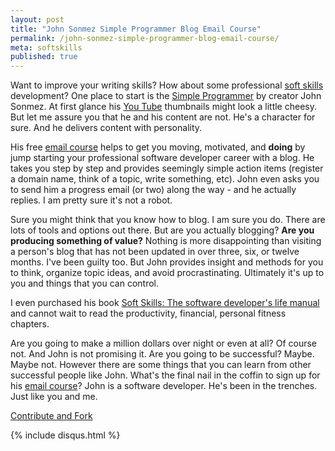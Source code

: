 ```yaml
---
layout: post
title: "John Sonmez Simple Programmer Blog Email Course"
permalink: /john-sonmez-simple-programmer-blog-email-course/
meta: softskills
published: true
---
```

Want to improve your writing skills?  How about some professional [soft skills](https://en.wikipedia.org/wiki/Soft_skills) development?  One place to start is the [Simple Programmer](http://simpleprogrammer.com) by creator John Sonmez.  At first glance his [You Tube](https://www.youtube.com/user/jsonmez) thumbnails might look a little cheesy.  But let me assure you that he and his content are not.  He's a character for sure.  And he delivers content with personality.

His free [email course](http://devcareerboost.com/blog-course/) helps to get you moving, motivated, and **doing** by jump starting your professional software developer career with a blog.  He takes you step by step and provides seemingly simple action items (register a domain name, think of a topic, write something, etc).  John even asks you to send him a progress email (or two) along the way - and he actually replies.  I am pretty sure it's not a robot.

Sure you might think that you know how to blog.  I am sure you do.  There are lots of tools and options out there.  But are you actually blogging?  **Are you producing something of value?**  Nothing is more disappointing than visiting a person's blog that has not been updated in over three, six, or twelve months.  I've been guilty too.  But John provides insight and methods for you to think, organize topic ideas, and avoid procrastinating.  Ultimately it's up to you and things that you can control.

I even purchased his book [Soft Skills: The software developer's life manual](http://amzn.to/1pH565i) and cannot wait to read the productivity, financial, personal fitness chapters.

Are you going to make a million dollars over night or even at all?  Of course not.  And John is not promising it.  Are you going to be successful?  Maybe.  Maybe not.  However there are some things that you can learn from other successful people like John.  What's the final nail in the coffin to sign up for his [email course](http://devcareerboost.com/blog-course/)?  John is a software developer.  He's been in the trenches.  Just like you and me.

<span class="fi-page-edit size-21"></span> <a href="{{ site.post_source_root }}2016-03-14-john-sonmez-simple-programmer-blog-email-course.markdown" target="_blank">Contribute and Fork</a>

{% include disqus.html %}
